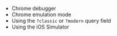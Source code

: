 - Chrome debugger
- Chrome emulation mode
- Using the `?classic` or `?modern` query field
- Using the iOS Simulator